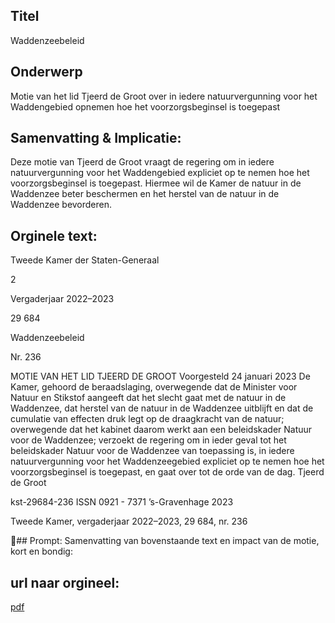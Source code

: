 ## Titel
Waddenzeebeleid
## Onderwerp
Motie van het lid Tjeerd de Groot over in iedere natuurvergunning voor het Waddengebied opnemen hoe het voorzorgsbeginsel is toegepast 
## Samenvatting & Implicatie:

Deze motie van Tjeerd de Groot vraagt de regering om in iedere natuurvergunning voor het Waddengebied expliciet op te nemen hoe het voorzorgsbeginsel is toegepast. Hiermee wil de Kamer de natuur in de Waddenzee beter beschermen en het herstel van de natuur in de Waddenzee bevorderen.
## Orginele text:


Tweede Kamer der Staten-Generaal

2

Vergaderjaar 2022–2023

29 684

Waddenzeebeleid

Nr. 236

MOTIE VAN HET LID TJEERD DE GROOT
Voorgesteld 24 januari 2023
De Kamer,
gehoord de beraadslaging,
overwegende dat de Minister voor Natuur en Stikstof aangeeft dat het
slecht gaat met de natuur in de Waddenzee, dat herstel van de natuur in
de Waddenzee uitblijft en dat de cumulatie van effecten druk legt op de
draagkracht van de natuur;
overwegende dat het kabinet daarom werkt aan een beleidskader Natuur
voor de Waddenzee;
verzoekt de regering om in ieder geval tot het beleidskader Natuur voor
de Waddenzee van toepassing is, in iedere natuurvergunning voor het
Waddenzeegebied expliciet op te nemen hoe het voorzorgsbeginsel is
toegepast,
en gaat over tot de orde van de dag.
Tjeerd de Groot

kst-29684-236
ISSN 0921 - 7371
’s-Gravenhage 2023

Tweede Kamer, vergaderjaar 2022–2023, 29 684, nr. 236

## Prompt:
Samenvatting van bovenstaande text en impact van de motie, kort en bondig:

## url naar orgineel:
[pdf](https://gegevensmagazijn.tweedekamer.nl/OData/v4/2.0/Document(9780c941-dc14-4df9-bc44-abc17b6dd57d)/resource)
